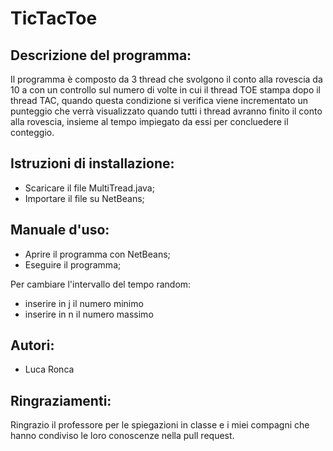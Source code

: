 # TicTacToe

## Descrizione del programma:
Il programma è composto da 3 thread che svolgono il conto alla rovescia da 10 a con un controllo sul numero di volte in cui il thread TOE stampa dopo il thread TAC, quando questa condizione si verifica viene incrementato un punteggio che verrà visualizzato quando tutti i thread avranno finito il conto alla rovescia, insieme al tempo impiegato da essi per concluedere il conteggio.

## Istruzioni di installazione:
- Scaricare il file MultiTread.java;
- Importare il file su NetBeans;

## Manuale d'uso:
- Aprire il programma con NetBeans;
- Eseguire il programma;

Per cambiare l'intervallo del tempo random:
- inserire in j il numero minimo
- inserire in n il numero massimo

## Autori:
- Luca Ronca

## Ringraziamenti:
Ringrazio il professore per le spiegazioni in classe e i miei compagni che hanno condiviso le loro conoscenze nella pull request.

